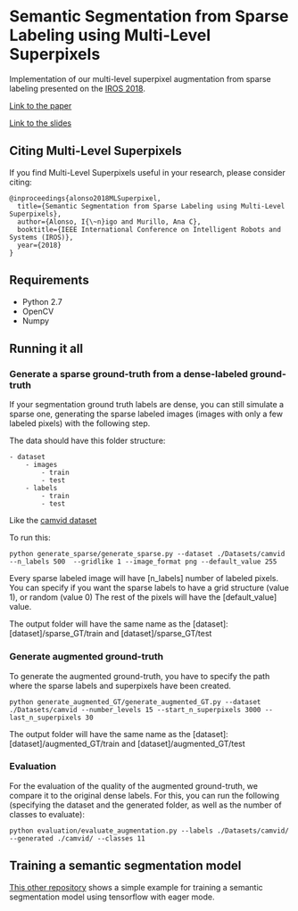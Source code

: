 # Semantic Segmentation from Sparse Labeling using Multi-Level Superpixels

Implementation of our multi-level superpixel augmentation from sparse labeling presented on the [IROS 2018](https://www.iros2018.org/).

[Link to the paper](https://drive.google.com/file/d/1C49a4KinpGMd97CPmtt-TFKn0UMuBfYj/view?usp=sharing)

[Link to the slides](https://docs.google.com/presentation/d/e/2PACX-1vTQzk0kM-DbzwvTkTfUoNPXJwyAzrzrTIFF7u7DM53PiMuiL2H8noExB01A4G9Hl5uduw8D2R9OMKcG/pub?start=false&loop=false&delayms=3000)

## Citing Multi-Level Superpixels 

If you find Multi-Level Superpixels useful in your research, please consider citing:
```
@inproceedings{alonso2018MLSuperpixel,
  title={Semantic Segmentation from Sparse Labeling using Multi-Level Superpixels},
  author={Alonso, I{\~n}igo and Murillo, Ana C},
  booktitle={IEEE International Conference on Intelligent Robots and Systems (IROS)},
  year={2018}
}
```

## Requirements
- Python 2.7
- OpenCV
- Numpy


## Running it all

### Generate a sparse ground-truth from a dense-labeled ground-truth

If your segmentation ground truth labels are dense, you can still simulate a sparse one, generating the sparse labeled images (images with only a few labeled pixels) with the following step.

The data should have this folder structure:
```
- dataset
	- images 
		- train
		- test
	- labels
		- train
		- test
```
Like the [camvid dataset]( ./Datasets/camvid)


To run this:
```
python generate_sparse/generate_sparse.py --dataset ./Datasets/camvid --n_labels 500  --gridlike 1 --image_format png --default_value 255
```
Every sparse labeled image will have [n_labels] number of labeled pixels. You can specify if you want the sparse labels to have a grid structure (value 1), or random (value 0) The rest of the pixels will have the [default_value] value.

The output folder will have the same name as the [dataset]: [dataset]/sparse_GT/train and [dataset]/sparse_GT/test



### Generate augmented ground-truth

To generate the augmented ground-truth, you have to specify the path where the sparse labels and superpixels have been created.
```
python generate_augmented_GT/generate_augmented_GT.py --dataset ./Datasets/camvid --number_levels 15 --start_n_superpixels 3000 --last_n_superpixels 30
```
The output folder will have the same name as the [dataset]: [dataset]/augmented_GT/train and [dataset]/augmented_GT/test



### Evaluation

For the evaluation of the quality of the augmented ground-truth, we compare it to the original dense labels. For this, you can run the following (specifying the dataset and the generated folder, as well as the number of classes to evaluate):
```
python evaluation/evaluate_augmentation.py --labels ./Datasets/camvid/ --generated ./camvid/ --classes 11
```




## Training a semantic segmentation model
[This other repository](https://github.com/Shathe/Semantic-Segmentation-Tensorflow-Eager) shows a simple example for training a semantic segmentation model using tensorflow with eager mode.
















